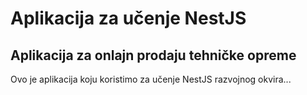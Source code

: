 # Aplikacija za učenje NestJS

## Aplikacija za onlajn prodaju tehničke opreme
Ovo je aplikacija koju koristimo za učenje NestJS razvojnog okvira...
